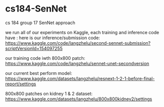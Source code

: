 # cs184-SenNet
cs 184 group 17 SenNet approach

we run all of our experiments on Kaggle, each training and inference code have : 
here is our inference/submission code: 
https://www.kaggle.com/code/langzhelu/second-sennet-submission?scriptVersionId=154097255

our training code iwth 800x800 patch:
https://www.kaggle.com/code/langzhelu/sennet-unet-secondversion

our current best perform model:
https://www.kaggle.com/datasets/langzhelu/resnext-1-2-1-before-final-report/settings

800x800 patches on kidney 1 & 2 dataset: 
https://www.kaggle.com/datasets/langzhelu/800x800kidney2/settings

